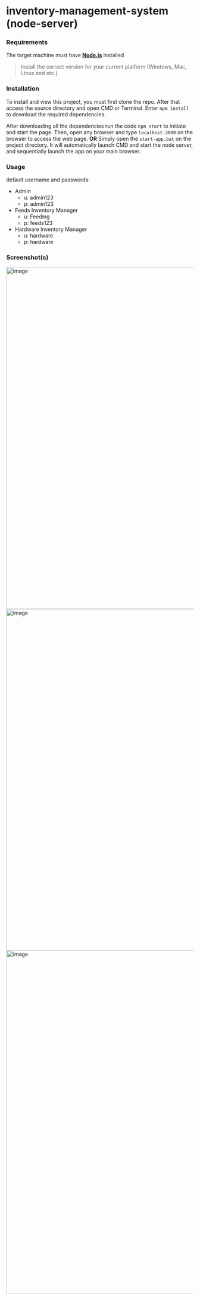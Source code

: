 # inventory-management-system (node-server)

### Requirements
The target machine must have **[Node.js](https://nodejs.org/en/download)** installed
> Install the correct version for your current platform (Windows, Mac, Linux and etc.)

### Installation
To install and view this project, you must first clone the repo.
After that access the source directory and open CMD or Terminal. Enter ``` npm install ``` to download the required dependencies.

After downloading all the dependencies run the code ``` npm start ``` to initiate and start the page. Then, open any browser and type ``` localhost:3000 ``` on the browser to access the web page. **OR** Simply open the ``start-app.bat`` on the project directory. It will automatically launch CMD and start the node server, and sequentially launch the app on your main browser.

### Usage
default username and passwords: 
- Admin
  - u: admin123
  - p: admin123
- Feeds Inventory Manager
  - u: Feeding
  - p: feeds123
- Hardware Inventory Manager
  - u: hardware
  - p: hardware 

### Screenshot(s)
<img width="1849" height="917" alt="image" src="https://github.com/user-attachments/assets/c8712261-4d33-4570-b844-9e05b7ead569" />
<img width="1844" height="915" alt="image" src="https://github.com/user-attachments/assets/342f17fd-9352-4a57-9c17-25abc2e38ed3" />
<img width="1854" height="921" alt="image" src="https://github.com/user-attachments/assets/dccbd834-f352-409c-9327-2b59626f49ba" />


